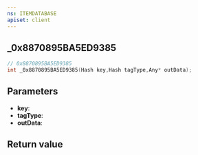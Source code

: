 ```yaml
---
ns: ITEMDATABASE
apiset: client
---
```

## _0x8870895BA5ED9385

```c
// 0x8870895BA5ED9385
int _0x8870895BA5ED9385(Hash key,Hash tagType,Any* outData);
```


## Parameters
* **key**:
* **tagType**:
* **outData**:

## Return value